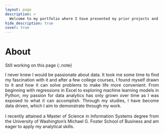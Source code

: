 ```yaml
---
layout: page
description: >
  Welcome to my portfolio where I have presented my prior projects and documented my experience with learning data science.
hide_description: true
cover: true
---
```


# About

<style>

.banner {
  box-shadow: 0 4px 8px 0 rgba(0, 0, 0, 0.2), 0 6px 20px 0 rgba(0, 0, 0, 0.19);
  center;
}

.justify {
  text-align: justify;
}

.center {
  display: block;
  margin-left: auto;
  margin-right: auto;
  width: 50%;
}

</style>


Still working on this page
{:.note}


<p class="justify">
  I never knew I would be passionate about data. It took me some time to find my fascination with it and after a few college courses, I found myself drawn to it and how it can solve problems to make life more convenient. From beginning with regressions in Excel to exploring machine learning models in Python, my passion for data analytics has only grown over time as I was exposed to what it can accomplish. Through my studies, I have become data driven, which I aim to demonstrate through my work.
  <br><br>
  I recently attained a Master of Science in Information Systems degree from the University of Washington’s Michael G. Foster School of Business and am eager to apply my analytical skills.

</p>
